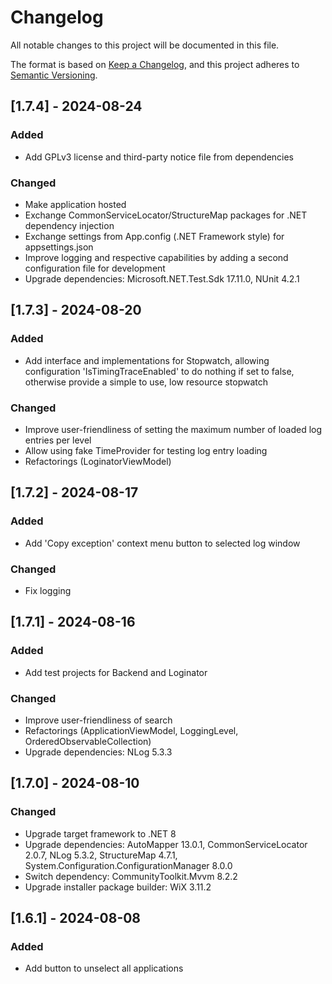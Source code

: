 # Changelog

All notable changes to this project will be documented in this file.

The format is based on [Keep a Changelog](https://keepachangelog.com/en/1.1.0/),
and this project adheres to [Semantic Versioning](https://semver.org/spec/v2.0.0.html).

## [1.7.4] - 2024-08-24

### Added

- Add GPLv3 license and third-party notice file from dependencies

### Changed

- Make application hosted
- Exchange CommonServiceLocator/StructureMap packages for .NET dependency injection
- Exchange settings from App.config (.NET Framework style) for appsettings.json
- Improve logging and respective capabilities by adding a second configuration file for development
- Upgrade dependencies: Microsoft.NET.Test.Sdk 17.11.0, NUnit 4.2.1

## [1.7.3] - 2024-08-20

### Added

- Add interface and implementations for Stopwatch, allowing configuration 'IsTimingTraceEnabled' to do nothing if set to false, otherwise provide a simple to use, low resource stopwatch

### Changed

- Improve user-friendliness of setting the maximum number of loaded log entries per level
- Allow using fake TimeProvider for testing log entry loading
- Refactorings (LoginatorViewModel)

## [1.7.2] - 2024-08-17

### Added

- Add 'Copy exception' context menu button to selected log window

### Changed

- Fix logging

## [1.7.1] - 2024-08-16

### Added

- Add test projects for Backend and Loginator

### Changed


- Improve user-friendliness of search
- Refactorings (ApplicationViewModel, LoggingLevel, OrderedObservableCollection)
- Upgrade dependencies: NLog 5.3.3

## [1.7.0] - 2024-08-10

### Changed

- Upgrade target framework to .NET 8
- Upgrade dependencies: AutoMapper 13.0.1, CommonServiceLocator 2.0.7, NLog 5.3.2, StructureMap 4.7.1, System.Configuration.ConfigurationManager 8.0.0
- Switch dependency: CommunityToolkit.Mvvm 8.2.2
- Upgrade installer package builder: WiX 3.11.2

## [1.6.1] - 2024-08-08

### Added

- Add button to unselect all applications

